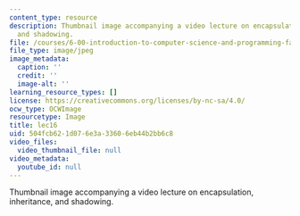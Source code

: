 ```yaml
---
content_type: resource
description: Thumbnail image accompanying a video lecture on encapsulation, inheritance,
  and shadowing.
file: /courses/6-00-introduction-to-computer-science-and-programming-fall-2008/504fcb621d076e3a33606eb44b2bb6c8_lec16.jpg
file_type: image/jpeg
image_metadata:
  caption: ''
  credit: ''
  image-alt: ''
learning_resource_types: []
license: https://creativecommons.org/licenses/by-nc-sa/4.0/
ocw_type: OCWImage
resourcetype: Image
title: lec16
uid: 504fcb62-1d07-6e3a-3360-6eb44b2bb6c8
video_files:
  video_thumbnail_file: null
video_metadata:
  youtube_id: null
---
```

Thumbnail image accompanying a video lecture on encapsulation, inheritance, and shadowing.
